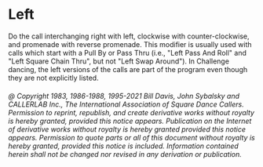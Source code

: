 
# Left

Do the call interchanging right with left, clockwise with
counter-clockwise, and promenade with reverse promenade. This modifier
is usually used with calls which start with a Pull By or Pass Thru
(i.e., "Left Pass And Roll" and "Left Square Chain Thru", but not
"Left Swap Around"). In Challenge dancing, the left versions of the
calls are part of the program even though they are not explicitly
listed.

###### @ Copyright 1983, 1986-1988, 1995-2021 Bill Davis, John Sybalsky and CALLERLAB Inc., The International Association of Square Dance Callers. Permission to reprint, republish, and create derivative works without royalty is hereby granted, provided this notice appears. Publication on the Internet of derivative works without royalty is hereby granted provided this notice appears. Permission to quote parts or all of this document without royalty is hereby granted, provided this notice is included. Information contained herein shall not be changed nor revised in any derivation or publication.
